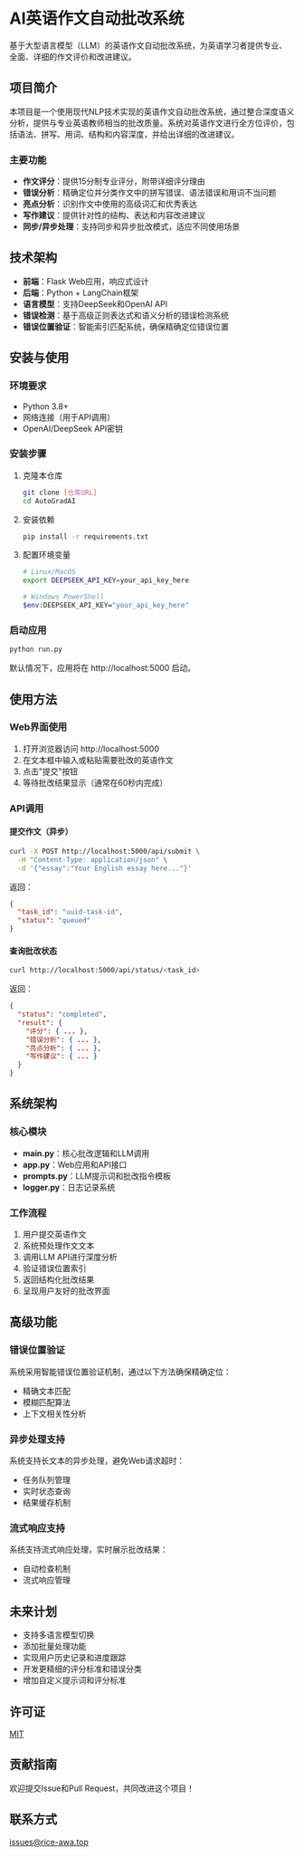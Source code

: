 # AI英语作文自动批改系统

基于大型语言模型（LLM）的英语作文自动批改系统，为英语学习者提供专业、全面、详细的作文评价和改进建议。

## 项目简介

本项目是一个使用现代NLP技术实现的英语作文自动批改系统，通过整合深度语义分析，提供与专业英语教师相当的批改质量。系统对英语作文进行全方位评价，包括语法、拼写、用词、结构和内容深度，并给出详细的改进建议。

### 主要功能

- **作文评分**：提供15分制专业评分，附带详细评分理由
- **错误分析**：精确定位并分类作文中的拼写错误、语法错误和用词不当问题
- **亮点分析**：识别作文中使用的高级词汇和优秀表达
- **写作建议**：提供针对性的结构、表达和内容改进建议
- **同步/异步处理**：支持同步和异步批改模式，适应不同使用场景

## 技术架构

- **前端**：Flask Web应用，响应式设计
- **后端**：Python + LangChain框架
- **语言模型**：支持DeepSeek和OpenAI API
- **错误检测**：基于高级正则表达式和语义分析的错误检测系统
- **错误位置验证**：智能索引匹配系统，确保精确定位错误位置

## 安装与使用

### 环境要求

- Python 3.8+
- 网络连接（用于API调用）
- OpenAI/DeepSeek API密钥

### 安装步骤

1. 克隆本仓库
   ```bash
   git clone [仓库URL]
   cd AutoGradAI
   ```

2. 安装依赖
   ```bash
   pip install -r requirements.txt
   ```

3. 配置环境变量
   ```bash
   # Linux/MacOS
   export DEEPSEEK_API_KEY=your_api_key_here
   
   # Windows PowerShell
   $env:DEEPSEEK_API_KEY="your_api_key_here"
   ```

### 启动应用

```bash
python run.py
```

默认情况下，应用将在 http://localhost:5000 启动。

## 使用方法

### Web界面使用

1. 打开浏览器访问 http://localhost:5000
2. 在文本框中输入或粘贴需要批改的英语作文
3. 点击"提交"按钮
4. 等待批改结果显示（通常在60秒内完成）

### API调用

#### 提交作文（异步）

```bash
curl -X POST http://localhost:5000/api/submit \
  -H "Content-Type: application/json" \
  -d '{"essay":"Your English essay here..."}'
```

返回：
```json
{
  "task_id": "uuid-task-id",
  "status": "queued"
}
```

#### 查询批改状态

```bash
curl http://localhost:5000/api/status/<task_id>
```

返回：
```json
{
  "status": "completed",
  "result": {
    "评分": { ... },
    "错误分析": { ... },
    "亮点分析": { ... },
    "写作建议": { ... }
  }
}
```

## 系统架构

### 核心模块

- **main.py**：核心批改逻辑和LLM调用
- **app.py**：Web应用和API接口
- **prompts.py**：LLM提示词和批改指令模板
- **logger.py**：日志记录系统

### 工作流程

1. 用户提交英语作文
2. 系统预处理作文文本
3. 调用LLM API进行深度分析
4. 验证错误位置索引
5. 返回结构化批改结果
6. 呈现用户友好的批改界面

## 高级功能

### 错误位置验证

系统采用智能错误位置验证机制，通过以下方法确保精确定位：
- 精确文本匹配
- 模糊匹配算法
- 上下文相关性分析

### 异步处理支持

系统支持长文本的异步处理，避免Web请求超时：
- 任务队列管理
- 实时状态查询
- 结果缓存机制

### 流式响应支持
系统支持流式响应处理，实时展示批改结果：
- 自动检查机制
- 流式响应管理


## 未来计划

- 支持多语言模型切换
- 添加批量处理功能
- 实现用户历史记录和进度跟踪
- 开发更精细的评分标准和错误分类
- 增加自定义提示词和评分标准

## 许可证

[MIT](./LICENSE)

## 贡献指南

欢迎提交Issue和Pull Request，共同改进这个项目！

## 联系方式

[issues@rice-awa.top](issues@rice-awa.top)